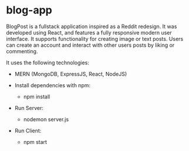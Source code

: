 # blog-app

BlogPost is a fullstack application inspired as a Reddit redesign. It was developed using React, and features a fully responsive modern user interface.
It supports functionality for creating image or text posts. Users can create an account and interact with other users posts by liking or commenting. 

It uses the following technologies:
- MERN (MongoDB, ExpressJS, React, NodeJS)
 
- Install dependencies with npm:
  - npm install 

- Run Server: 
  - nodemon server.js
  
- Run Client:
  - npm start

